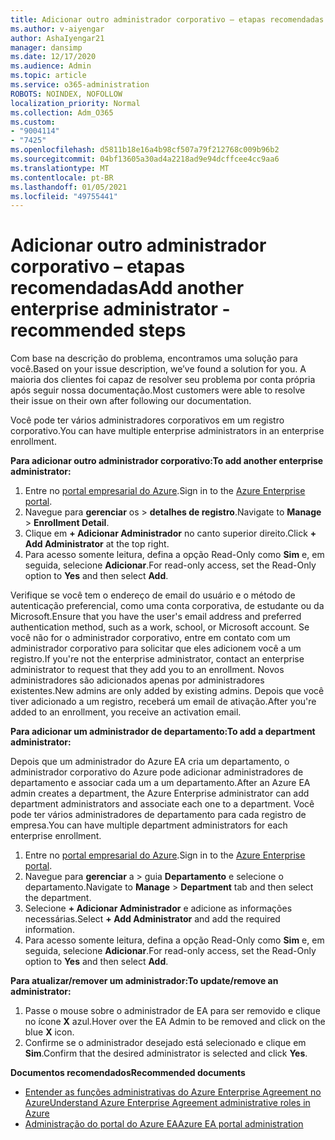 ```yaml
---
title: Adicionar outro administrador corporativo – etapas recomendadas
ms.author: v-aiyengar
author: AshaIyengar21
manager: dansimp
ms.date: 12/17/2020
ms.audience: Admin
ms.topic: article
ms.service: o365-administration
ROBOTS: NOINDEX, NOFOLLOW
localization_priority: Normal
ms.collection: Adm_O365
ms.custom:
- "9004114"
- "7425"
ms.openlocfilehash: d5811b18e16a4b98cf507a79f212768c009b96b2
ms.sourcegitcommit: 04bf13605a30ad4a2218ad9e94dcffcee4cc9aa6
ms.translationtype: MT
ms.contentlocale: pt-BR
ms.lasthandoff: 01/05/2021
ms.locfileid: "49755441"
---
```

# <a name="add-another-enterprise-administrator---recommended-steps"></a><span data-ttu-id="5c1ef-102">Adicionar outro administrador corporativo – etapas recomendadas</span><span class="sxs-lookup"><span data-stu-id="5c1ef-102">Add another enterprise administrator - recommended steps</span></span>

<span data-ttu-id="5c1ef-103">Com base na descrição do problema, encontramos uma solução para você.</span><span class="sxs-lookup"><span data-stu-id="5c1ef-103">Based on your issue description, we’ve found a solution for you.</span></span> <span data-ttu-id="5c1ef-104">A maioria dos clientes foi capaz de resolver seu problema por conta própria após seguir nossa documentação.</span><span class="sxs-lookup"><span data-stu-id="5c1ef-104">Most customers were able to resolve their issue on their own after following our documentation.</span></span>

<span data-ttu-id="5c1ef-105">Você pode ter vários administradores corporativos em um registro corporativo.</span><span class="sxs-lookup"><span data-stu-id="5c1ef-105">You can have multiple enterprise administrators in an enterprise enrollment.</span></span>

<span data-ttu-id="5c1ef-106">**Para adicionar outro administrador corporativo:**</span><span class="sxs-lookup"><span data-stu-id="5c1ef-106">**To add another enterprise administrator:**</span></span>

1. <span data-ttu-id="5c1ef-107">Entre no [portal empresarial do Azure](https://ea.azure.com/).</span><span class="sxs-lookup"><span data-stu-id="5c1ef-107">Sign in to the [Azure Enterprise portal](https://ea.azure.com/).</span></span>
1. <span data-ttu-id="5c1ef-108">Navegue para **gerenciar** os  >  **detalhes de registro**.</span><span class="sxs-lookup"><span data-stu-id="5c1ef-108">Navigate to **Manage** > **Enrollment Detail**.</span></span>
1. <span data-ttu-id="5c1ef-109">Clique em **+ Adicionar Administrador** no canto superior direito.</span><span class="sxs-lookup"><span data-stu-id="5c1ef-109">Click **+ Add Administrator** at the top right.</span></span>
1. <span data-ttu-id="5c1ef-110">Para acesso somente leitura, defina a opção Read-Only como **Sim** e, em seguida, selecione **Adicionar**.</span><span class="sxs-lookup"><span data-stu-id="5c1ef-110">For read-only access, set the Read-Only option to **Yes** and then select **Add**.</span></span>

<span data-ttu-id="5c1ef-111">Verifique se você tem o endereço de email do usuário e o método de autenticação preferencial, como uma conta corporativa, de estudante ou da Microsoft.</span><span class="sxs-lookup"><span data-stu-id="5c1ef-111">Ensure that you have the user's email address and preferred authentication method, such as a work, school, or Microsoft account.</span></span> <span data-ttu-id="5c1ef-112">Se você não for o administrador corporativo, entre em contato com um administrador corporativo para solicitar que eles adicionem você a um registro.</span><span class="sxs-lookup"><span data-stu-id="5c1ef-112">If you're not the enterprise administrator, contact an enterprise administrator to request that they add you to an enrollment.</span></span> <span data-ttu-id="5c1ef-113">Novos administradores são adicionados apenas por administradores existentes.</span><span class="sxs-lookup"><span data-stu-id="5c1ef-113">New admins are only added by existing admins.</span></span> <span data-ttu-id="5c1ef-114">Depois que você tiver adicionado a um registro, receberá um email de ativação.</span><span class="sxs-lookup"><span data-stu-id="5c1ef-114">After you're added to an enrollment, you receive an activation email.</span></span>

<span data-ttu-id="5c1ef-115">**Para adicionar um administrador de departamento:**</span><span class="sxs-lookup"><span data-stu-id="5c1ef-115">**To add a department administrator:**</span></span>

<span data-ttu-id="5c1ef-116">Depois que um administrador do Azure EA cria um departamento, o administrador corporativo do Azure pode adicionar administradores de departamento e associar cada um a um departamento.</span><span class="sxs-lookup"><span data-stu-id="5c1ef-116">After an Azure EA admin creates a department, the Azure Enterprise administrator can add department administrators and associate each one to a department.</span></span> <span data-ttu-id="5c1ef-117">Você pode ter vários administradores de departamento para cada registro de empresa.</span><span class="sxs-lookup"><span data-stu-id="5c1ef-117">You can have multiple department administrators for each enterprise enrollment.</span></span>

1. <span data-ttu-id="5c1ef-118">Entre no [portal empresarial do Azure](https://ea.azure.com/).</span><span class="sxs-lookup"><span data-stu-id="5c1ef-118">Sign in to the [Azure Enterprise portal](https://ea.azure.com/).</span></span>
1. <span data-ttu-id="5c1ef-119">Navegue para **gerenciar** a  >  guia **Departamento** e selecione o departamento.</span><span class="sxs-lookup"><span data-stu-id="5c1ef-119">Navigate to **Manage** > **Department** tab and then select the department.</span></span>
1. <span data-ttu-id="5c1ef-120">Selecione **+ Adicionar Administrador** e adicione as informações necessárias.</span><span class="sxs-lookup"><span data-stu-id="5c1ef-120">Select **+ Add Administrator** and add the required information.</span></span>
1. <span data-ttu-id="5c1ef-121">Para acesso somente leitura, defina a opção Read-Only como **Sim** e, em seguida, selecione **Adicionar**.</span><span class="sxs-lookup"><span data-stu-id="5c1ef-121">For read-only access, set the Read-Only option to **Yes** and then select **Add**.</span></span>

<span data-ttu-id="5c1ef-122">**Para atualizar/remover um administrador:**</span><span class="sxs-lookup"><span data-stu-id="5c1ef-122">**To update/remove an administrator:**</span></span>

1. <span data-ttu-id="5c1ef-123">Passe o mouse sobre o administrador de EA para ser removido e clique no ícone **X** azul.</span><span class="sxs-lookup"><span data-stu-id="5c1ef-123">Hover over the EA Admin to be removed and click on the blue **X** icon.</span></span>
1. <span data-ttu-id="5c1ef-124">Confirme se o administrador desejado está selecionado e clique em **Sim**.</span><span class="sxs-lookup"><span data-stu-id="5c1ef-124">Confirm that the desired administrator is selected and click **Yes**.</span></span>

<span data-ttu-id="5c1ef-125">**Documentos recomendados**</span><span class="sxs-lookup"><span data-stu-id="5c1ef-125">**Recommended documents**</span></span>

- [<span data-ttu-id="5c1ef-126">Entender as funções administrativas do Azure Enterprise Agreement no Azure</span><span class="sxs-lookup"><span data-stu-id="5c1ef-126">Understand Azure Enterprise Agreement administrative roles in Azure</span></span>](https://docs.microsoft.com/azure/billing/billing-understand-ea-roles)
- [<span data-ttu-id="5c1ef-127">Administração do portal do Azure EA</span><span class="sxs-lookup"><span data-stu-id="5c1ef-127">Azure EA portal administration</span></span>](https://docs.microsoft.com/azure/billing/billing-ea-portal-administration)
